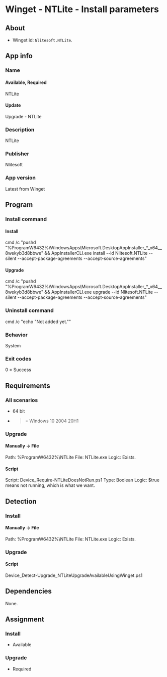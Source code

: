 # Winget - NTLite - Install parameters
## About
* Winget id: ```Nlitesoft.NTLite```.


## App info
### Name
#### Available, Required
NTLite
#### Update
Upgrade - NTLite

### Description
NTLite

### Publisher
Nlitesoft

### App version
Latest from Winget


## Program
### Install command
#### Install
cmd /c "pushd "%ProgramW6432%\WindowsApps\Microsoft.DesktopAppInstaller_*_x64__8wekyb3d8bbwe" && AppInstallerCLI.exe install --id Nlitesoft.NTLite --silent --accept-package-agreements --accept-source-agreements"
#### Upgrade
cmd /c "pushd "%ProgramW6432%\WindowsApps\Microsoft.DesktopAppInstaller_*_x64__8wekyb3d8bbwe" && AppInstallerCLI.exe upgrade --id Nlitesoft.NTLite --silent --accept-package-agreements --accept-source-agreements"

### Uninstall command
cmd /c "echo "Not added yet.""

### Behavior
System

### Exit codes
0 = Success


## Requirements
### All scenarios
* 64 bit
* >= Windows 10 2004 20H1

### Upgrade
#### Manually -> File
Path:  %ProgramW6432%\NTLite
File:  NTLite.exe
Logic: Exists.
#### Script
Script: Device_Require-NTLiteDoesNotRun.ps1
Type:   Boolean
Logic:  $true means not running, which is what we want.


## Detection
### Install
#### Manually -> File
Path:  %ProgramW6432%\NTLite
File:  NTLite.exe
Logic: Exists.

### Upgrade
#### Script
Device_Detect-Upgrade_NTLiteUpgradeAvailableUsingWinget.ps1


## Dependencies
None.


## Assignment
### Install
* Available

### Upgrade
* Required
